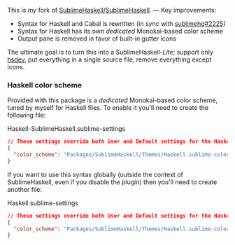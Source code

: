 This is *my* fork of [SublimeHaskell/SublimeHaskell][SublimeHaskell/SublimeHaskell]. — Key improvements:

- Syntax for Haskell and Cabal is rewritten (in sync with [sublimehq#2225][sublimehq#2225])
- Syntax for Haskell has its own *dedicated* Monokai-based color scheme
- Output pane is removed in favor of built-in gutter icons

The ultimate goal is to turn this into a SublimeHaskell-*Lite*; support only [hsdev][hsdev], put everything in a single source file, remove everything except icons.

### Haskell color scheme

Provided with this package is a *dedicated* Monokai-based color scheme, tuned by myself for Haskell files. To enable it you'll need to create the following file:

Haskell-SublimeHaskell.sublime-settings

```json
// These settings override both User and Default settings for the Haskell-SublimeHaskell syntax
{
  "color_scheme": "Packages/SublimeHaskell/Themes/Haskell.sublime-color-scheme"
}
```

If you want to use this syntax globally (outside the context of SublimeHaskell, even if you disable the plugin) then you'll need to create another file:

Haskell.sublime-settings

```json
// These settings override both User and Default settings for the Haskell syntax
{
  "color_scheme": "Packages/SublimeHaskell/Themes/Haskell.sublime-color-scheme"
}
```

[SublimeHaskell/SublimeHaskell]:
  https://github.com/SublimeHaskell/SublimeHaskell
[sublimehq#2225]:
  https://github.com/sublimehq/Packages/pull/2225
[hsdev]:
  https://github.com/mvoidex/hsdev
